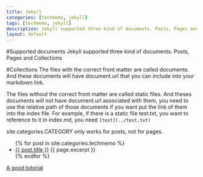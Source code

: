 ```yaml
---
title: Jekyll
categories: [techmemo, jekyll]
tags: [techmemo, jekyll]
description: Jekyll supported three kind of documents. Posts, Pages and Collections
layout: default
---
```


#Supported documents
Jekyll supported three kind of documents. Posts, Pages and Collections


#Collections
The files with the correct front matter are called documents. And these documents will have document.url that you can include into your markdown link. 

The files without the correct front matter are called static files. And theses documents will not have document.url associated with them, you need to use the relative path of those documents if you want put the link of them into the index file. For example, if there is a static file test.txt, you want to reference to it in index.md, you need `[test](../test.txt)` 


site.categories.CATEGORY only works for posts, not for pages.


<ul>
{% for post in site.categories.techmemo %}
<li>
<a href="{{ post.url }}">{{ post.title }}</a>
{{ page.excerpt }}
</li>
{% endfor %}
</ul>


[A good tutorial](http://learn.andrewmunsell.com/learn/jekyll-by-example/tutorial)